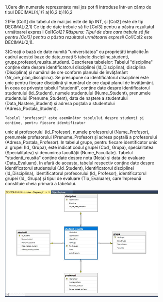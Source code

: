 1.Care din numerele reprezentate mai jos pot fi introduse într-un câmp de tipul DECIMAL(4,1)?
a)16,2
b)116,2

2)Fie [Col1] din tabelul de mai jos este de tip INT, și [Col2] este de tip DECIMAL(2,1)
Ce tip de date trebuie să fie [Col3] pentru a păstra rezultatul următoarei expresii Col1*Col2?
Răspuns:
Tipul de date care trebuie să fie pentru [Col3] pentru a păstra rezultatul următoarei expresii Col1*Col2 este DECIMAL(2,1).

3)Creați o bază de date numită "universitatea" cu proprietăți implicite.În cadrul acestei baze de date,creați 5 tabele:discipline,studenți,
grupe,profesori,reusita_studenti.
 Descrierea tabelelor:
     Tabelul "discipline" conține date despre identificatorul disciplinei (ld_Disciplina), disciplina
(Disciplina) și numărul de ore conform planului de învățământ (Nr_ore_plan_disciplina). Se presupune
ca identificatorul disciplinei este unic pentru fiecare disciplină și numărul de ore după planul de
învățământ.
     În ceea ce privește tabelul "studenti", conține date despre identificatorul studentului (ld_Student),
numele studentului (Nume_Student), prenumele studentului (Prenume_Student), data de naștere a
studentului (Data_Nastere_Student) și adresa poștala a studentului (Adresa_Postala_Student). 

    Tabelul "profesori" este asemănător tabelului despre studenți și conține, pentru fiecare identificator
unic al profesorului (ld_Profesor), numele profesorului (Nume_Profesor), prenumele profesorului
(Prenume_Profesor) și adresa poștală a profesorului (Adresa_Postala_Profesor).
    In tabelul grupe, pentru fiecare identificator unic al grupei (Id_ Grupa), este indicat codul grupei
(Cod_ Grupa), specialitatea (Specialitatea) și denumirea facultății (Nume_Facultate).
    Tabelul "studenti_reusita" conține date despre nota (Nota) și data de evaluare (Data_Evaluare). In
afară de aceasta, tabelul respectiv conține date despre identificatorul studentului (Jd_Student),
identificatorul disciplinei (ld_Disciplina), identificatorul profesorului (ld_ Profesor), identificatorul grupei
(Id_ Grupa) și tipul de evaluare (Tip_Evaluare), care împreună constituie cheia primară a tabelului.

<img src = 10.jpg>
